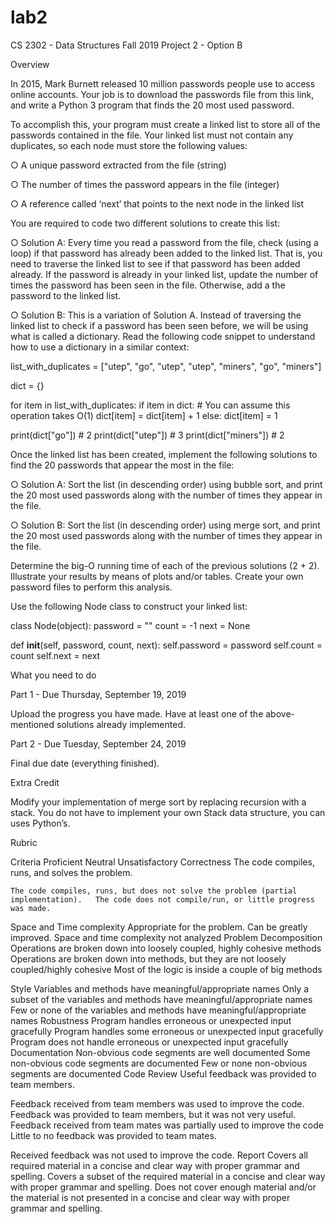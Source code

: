 # lab2

CS 2302 - Data Structures
Fall 2019
Project 2 - Option B 

Overview

In 2015, Mark Burnett released 10 million passwords people use to access online accounts. Your job is to download the passwords file from this link, and write a Python 3 program that finds the 20 most used password. 

To accomplish this, your program must create a linked list to store all of the passwords contained in the file. Your linked list must not contain any duplicates, so each node must store the following values:

○	A unique password extracted from the file (string)

○	The number of times the password appears in the file (integer)

○	A reference called ‘next’ that points to the next node in the linked list

You are required to code two different solutions to create this list:

○	Solution A:  Every time you read a password from the file, check (using a loop) if that password has already been added to the linked list. That is, you need to traverse the linked list to see if that password has been added already. If the password is already in your linked list, update the number of times the password has been seen in the file. Otherwise, add a the password to the linked list.
 

○	Solution B: This is a variation of Solution A. Instead of traversing the linked list to check if a password has been seen before, we will be using what is called a dictionary. Read the following code snippet to understand how to use a dictionary in a similar context:

list_with_duplicates = ["utep", "go", "utep", "utep", "miners", "go", "miners"]

dict = {}

for item in list_with_duplicates:
   if item in dict: # You can assume this operation takes O(1)
       dict[item] = dict[item] + 1
   else:
       dict[item] = 1

print(dict["go"]) # 2
print(dict["utep"]) # 3
print(dict["miners"]) # 2


Once the linked list has been created, implement the following solutions to find the 20 passwords that appear the most in the file:

○	Solution A: Sort the list (in descending order) using bubble sort, and print the 20 most used passwords along with the number of times they appear in the file.

○	Solution B: Sort the list (in descending order) using merge sort, and print the 20 most used passwords along with the number of times they appear in the file.


Determine the big-O running time of each of the previous solutions (2 + 2). Illustrate your results by means of plots and/or tables. Create your own password files to perform this analysis. 

Use the following Node class to construct your linked list:

class Node(object):
   password = ""
   count = -1
   next = None

   def __init__(self, password, count, next):
       self.password = password
       self.count = count
       self.next = next

What you need to do

Part 1 - Due Thursday, September 19, 2019

Upload the progress you have made. Have at least one of the above-mentioned solutions already implemented. 


Part 2 - Due Tuesday, September 24, 2019

Final due date (everything finished).

Extra Credit

Modify your implementation of merge sort by replacing recursion with a stack. You do not have to implement your own Stack data structure, you can uses Python’s.


Rubric 

Criteria	Proficient	Neutral	Unsatisfactory
Correctness	The code compiles, runs, and solves the problem.

	The code compiles, runs, but does not solve the problem (partial implementation).	The code does not compile/run, or little progress was made.

Space and Time complexity	Appropriate for the problem.	Can be greatly improved.	Space and time complexity not analyzed 
Problem Decomposition	Operations are broken down into loosely coupled, highly cohesive methods	Operations are broken down into methods, but they are not loosely coupled/highly cohesive	Most of the logic is inside a couple of big methods

Style	Variables and methods have meaningful/appropriate names 	Only a subset of the variables and methods have meaningful/appropriate names 	Few or none of the variables and methods have meaningful/appropriate names 
Robustness	Program handles erroneous or unexpected input gracefully	Program handles some erroneous or unexpected input gracefully	Program does not handle erroneous or unexpected input gracefully
Documentation	Non-obvious code segments are well documented	Some non-obvious code segments are documented	Few or none non-obvious segments are documented
Code Review	Useful feedback was provided to team members. 

Feedback received from team members was used to improve the code.	Feedback was provided to team members, but it was not very useful.
Feedback received from team mates was partially used to improve the code	Little to no feedback was provided to team mates.

Received feedback was not used to improve the code.
Report 	Covers all required material in a concise and clear way with proper grammar and spelling.	Covers a subset of the required material in a concise and clear way with proper grammar and spelling.	Does not cover enough material and/or the material is not presented in a concise and clear way with proper grammar and spelling.
